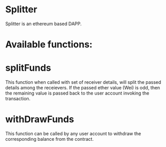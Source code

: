 # Splitter
Splitter is an ethereum based DAPP.

# Available functions:

# splitFunds
  This function when called with set of receiver details, will split the passed details among the receievers. If the passed ether  value (Wei) is odd,  then the remaining value is passed back to the user account invoking the transaction.
  
# withDrawFunds
  This function can be called by any user account to withdraw the corresponding balance from the contract.
   
